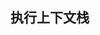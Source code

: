<!--
 * @Description: In User Settings Edit
 * @Author: your name
 * @Date: 2019-09-08 17:38:41
 * @LastEditTime: 2019-09-08 17:41:16
 * @LastEditors: Please set LastEditors
 -->
## 执行上下文栈